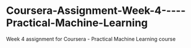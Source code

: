 # Coursera-Assignment-Week-4-----Practical-Machine-Learning
Week 4 assignment for Coursera - Practical Machine Learning course
